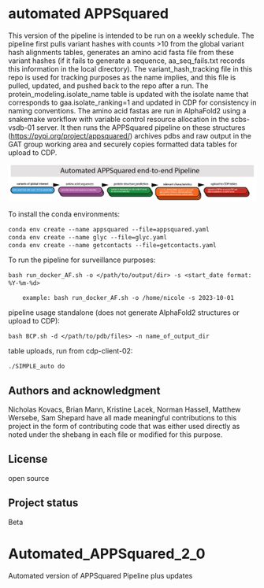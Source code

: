 # automated APPSquared
This version of the pipeline is intended to be run on a weekly schedule. The pipeline first pulls variant hashes with counts >10 from the global variant hash alignments tables, generates an amino acid fasta file from these variant hashes (if it fails to generate a sequence, aa_seq_fails.txt records this information in the local directory). The variant_hash_tracking file in this repo is used for tracking purposes as the name implies, and this file is pulled, updated, and pushed back to the repo after a run. The protein_modeling.isolate_name table is updated with the isolate name that corresponds to gaa.isolate_ranking=1 and updated in CDP for consistency in naming conventions. The amino acid fastas are run in AlphaFold2 using a snakemake workflow with variable control resource allocation in the scbs-vsdb-01 server.  It then runs the APPSquared pipeline on these structures (https://pypi.org/project/appsquared/) archives pdbs and raw output in the GAT group working area and securely copies formatted data tables for upload to CDP. 

![appsquared_workflow](appsquared_workflow.png)

To install the conda environments:
```
conda env create --name appsquared --file=appsquared.yaml
conda env create --name glyc --file=glyc.yaml
conda env create --name getcontacts --file=getcontacts.yaml
```

To run the pipeline for surveillance purposes:
```
bash run_docker_AF.sh -o </path/to/output/dir> -s <start_date format: %Y-%m-%d>
```

        example: bash run_docker_AF.sh -o /home/nicole -s 2023-10-01


pipeline usage standalone (does not generate AlphaFold2 structures or upload to CDP):
```
bash BCP.sh -d </path/to/pdb/files> -n name_of_output_dir
```
table uploads, run from cdp-client-02:
```
./SIMPLE_auto do
```

## Authors and acknowledgment
Nicholas Kovacs, Brian Mann, Kristine Lacek, Norman Hassell, Matthew Wersebe, Sam Shepard have all made meaningful contributions to this project in the form of contributing code that was either used directly as noted under the shebang in each file or modified for this purpose.

## License
open source

## Project status
Beta
# Automated_APPSquared_2_0
Automated version of APPSquared Pipeline plus updates

